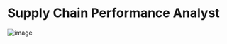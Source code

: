 # Supply Chain Performance Analyst

![image](https://github.com/user-attachments/assets/020a40a2-c902-42aa-8892-45d1a5112eb7)
